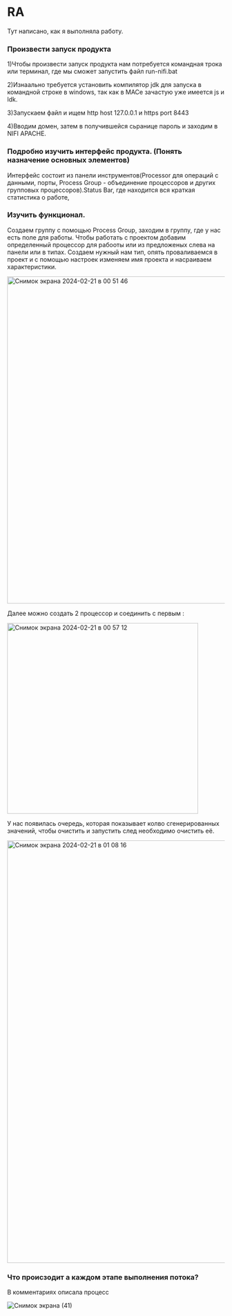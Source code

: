# RA
Тут написано, как я выполняла работу.

### Произвести запуск продукта

1)Чтобы произвести запуск продукта нам потребуется командная трока или терминал, где мы сможет запустить файл run-nifi.bat

2)Изнаально требуется установить компилятор jdk для запуска в командной строке в windows, так как в MACе зачастую уже имеется js и ldk.

3)Запускаем файл и ищем http host 127.0.0.1 и https port 8443

4)Вводим домен, затем в получившейся сьранице пароль и заходим в NIFI APACHE.

### Подробно изучить интерфейс продукта. (Понять назначение основных элементов)

Интерфейс состоит из панели инструментов(Processor для операций с данными, порты, Process Group - объединение процессоров и других групповых процессоров).Status Bar, где находится вся краткая статистика о работе,

### Изучить функционал.

Создаем группу с помощью Process Group, заходим в группу, где у нас есть поле для работы.
Чтобы работать с проектом добавим определенный процессор для рабооты или из предложеных слева на панели или в типах. Создаем нужный нам тип, опять проваливаемся в проект и с помощью настроек изменяем имя проекта и насраиваем характеристики.


<img width="758" alt="Снимок экрана 2024-02-21 в 00 51 46" src="https://github.com/arlinrus/RA/assets/111064731/5384802f-73fe-485c-9ac7-2b6f099c9b81">


Далее можно создать 2 процессор и соединить с первым :


<img width="442" alt="Снимок экрана 2024-02-21 в 00 57 12" src="https://github.com/arlinrus/RA/assets/111064731/f4ae0046-dcd5-4ccc-9e4a-2e5d61bcc63f">

У нас появилась очередь, которая показывает колво сгенерированных значений, чтобы очистить и запустить след необходимо очистить её.

<img width="979" alt="Снимок экрана 2024-02-21 в 01 08 16" src="https://github.com/arlinrus/RA/assets/111064731/e4ff6117-b4f7-4282-a288-691bee515b5e">



### Что происзодит а каждом этапе выполнения потока?

В комментариях описала процесс

![Снимок экрана (41)](https://github.com/arlinrus/RA/assets/111064731/35c4e843-080f-4113-9696-9618b76b8cfc)










